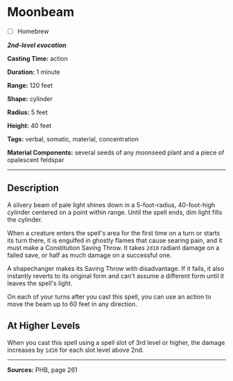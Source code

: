 # Moonbeam

- [ ] Homebrew

***2nd-level evocation***

**Casting Time:** action

**Duration:** 1 minute

**Range:** 120 feet

**Shape:** cylinder

**Radius:** 5 feet

**Height:** 40 feet

**Tags:** verbal, somatic, material, concentration

**Material Components:** several seeds of any moonseed plant and a piece of opalescent feldspar

---

## Description
A silvery beam of pale light shines down in a 5-foot-radius, 40-foot-high cylinder centered on a point within range.
Until the spell ends, dim light fills the cylinder.

When a creature enters the spell's area for the first time on a turn or starts its turn there, it is engulfed in ghostly flames that cause searing pain, and it must make a Constitution Saving Throw.
It takes `2d10` radiant damage on a failed save, or half as much damage on a successful one.

A shapechanger makes its Saving Throw with disadvantage.
If it fails, it also instantly reverts to its original form and can't assume a different form until it leaves the spell's light.

On each of your turns after you cast this spell, you can use an action to move the beam up to 60 feet in any direction.

## At Higher Levels
When you cast this spell using a spell slot of 3rd level or higher, the damage increases by `1d10` for each slot level above 2nd.

---

**Sources:** PHB, page 261
